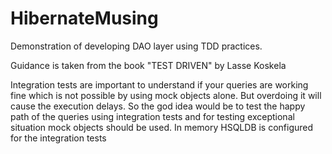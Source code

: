 # HibernateMusing

Demonstration of developing DAO layer using TDD practices.

Guidance is taken from the book "TEST DRIVEN" by Lasse Koskela

Integration tests are important to understand if your queries are working fine which is not possible by using mock objects alone.
But overdoing it will cause the execution delays. So the god idea would be to test the happy path of the queries using integration tests and for testing exceptional situation mock objects should be used.
In memory HSQLDB is configured for the integration tests


